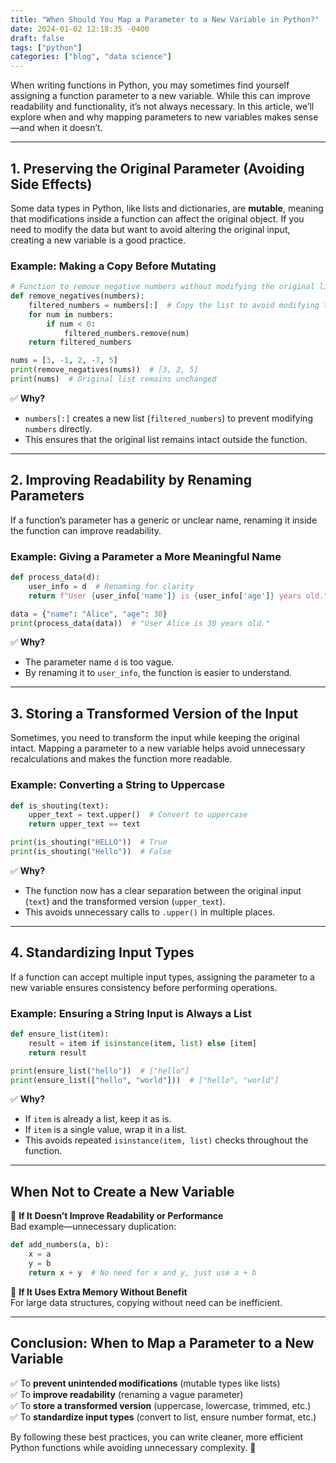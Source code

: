 ```yaml
---
title: "When Should You Map a Parameter to a New Variable in Python?"
date: 2024-01-02 12:18:35 -0400
draft: false
tags: ["python"]
categories: ["blog", "data science"]
---
```


When writing functions in Python, you may sometimes find yourself assigning a function parameter to a new variable. While this can improve readability and functionality, it’s not always necessary. In this article, we’ll explore when and why mapping parameters to new variables makes sense—and when it doesn’t.

---

## 1. Preserving the Original Parameter (Avoiding Side Effects)

Some data types in Python, like lists and dictionaries, are **mutable**, meaning that modifications inside a function can affect the original object. If you need to modify the data but want to avoid altering the original input, creating a new variable is a good practice.

### Example: Making a Copy Before Mutating

```python
# Function to remove negative numbers without modifying the original list
def remove_negatives(numbers):
    filtered_numbers = numbers[:]  # Copy the list to avoid modifying the original
    for num in numbers:
        if num < 0:
            filtered_numbers.remove(num)
    return filtered_numbers

nums = [3, -1, 2, -7, 5]
print(remove_negatives(nums))  # [3, 2, 5]
print(nums)  # Original list remains unchanged
```

✅ **Why?**

- `numbers[:]` creates a new list (`filtered_numbers`) to prevent modifying `numbers` directly.
- This ensures that the original list remains intact outside the function.

---

## 2. Improving Readability by Renaming Parameters

If a function’s parameter has a generic or unclear name, renaming it inside the function can improve readability.

### Example: Giving a Parameter a More Meaningful Name

```python
def process_data(d):
    user_info = d  # Renaming for clarity
    return f"User {user_info['name']} is {user_info['age']} years old."

data = {"name": "Alice", "age": 30}
print(process_data(data))  # "User Alice is 30 years old."
```

✅ **Why?**

- The parameter name `d` is too vague.
- By renaming it to `user_info`, the function is easier to understand.

---

## 3. Storing a Transformed Version of the Input

Sometimes, you need to transform the input while keeping the original intact. Mapping a parameter to a new variable helps avoid unnecessary recalculations and makes the function more readable.

### Example: Converting a String to Uppercase

```python
def is_shouting(text):
    upper_text = text.upper()  # Convert to uppercase
    return upper_text == text

print(is_shouting("HELLO"))  # True
print(is_shouting("Hello"))  # False
```

✅ **Why?**

- The function now has a clear separation between the original input (`text`) and the transformed version (`upper_text`).
- This avoids unnecessary calls to `.upper()` in multiple places.

---

## 4. Standardizing Input Types

If a function can accept multiple input types, assigning the parameter to a new variable ensures consistency before performing operations.

### Example: Ensuring a String Input is Always a List

```python
def ensure_list(item):
    result = item if isinstance(item, list) else [item]  
    return result

print(ensure_list("hello"))  # ["hello"]
print(ensure_list(["hello", "world"]))  # ["hello", "world"]
```

✅ **Why?**

- If `item` is already a list, keep it as is.
- If `item` is a single value, wrap it in a list.
- This avoids repeated `isinstance(item, list)` checks throughout the function.

---

## When **Not** to Create a New Variable

🚫 **If It Doesn’t Improve Readability or Performance**\
Bad example—unnecessary duplication:

```python
def add_numbers(a, b):
    x = a
    y = b
    return x + y  # No need for x and y, just use a + b
```

🚫 **If It Uses Extra Memory Without Benefit**\
For large data structures, copying without need can be inefficient.

---

## Conclusion: When to Map a Parameter to a New Variable

✅ To **prevent unintended modifications** (mutable types like lists)\
✅ To **improve readability** (renaming a vague parameter)\
✅ To **store a transformed version** (uppercase, lowercase, trimmed, etc.)\
✅ To **standardize input types** (convert to list, ensure number format, etc.)

By following these best practices, you can write cleaner, more efficient Python functions while avoiding unnecessary complexity. 🚀
